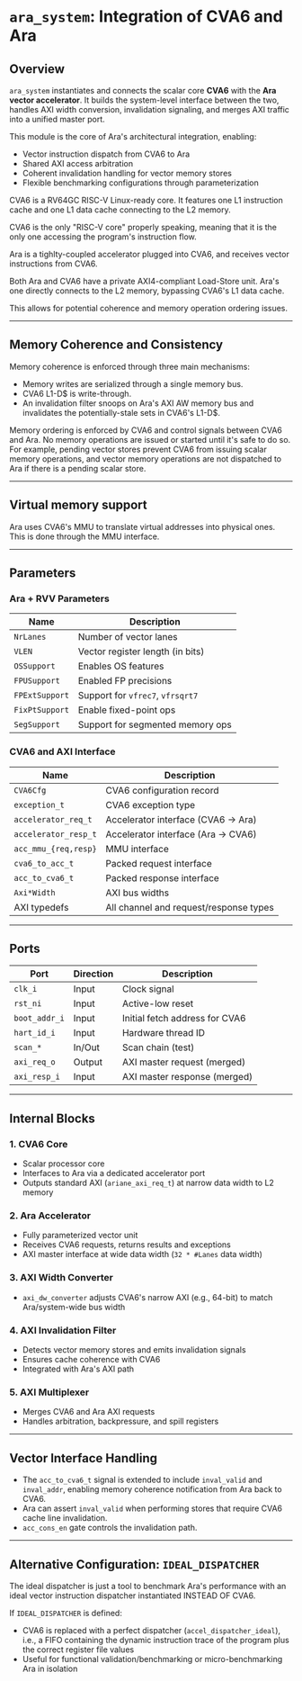 # `ara_system`: Integration of CVA6 and Ara

## Overview

`ara_system` instantiates and connects the scalar core **CVA6** with the **Ara vector accelerator**. It builds the system-level interface between the two, handles AXI width conversion, invalidation signaling, and merges AXI traffic into a unified master port.

This module is the core of Ara's architectural integration, enabling:
- Vector instruction dispatch from CVA6 to Ara
- Shared AXI access arbitration
- Coherent invalidation handling for vector memory stores
- Flexible benchmarking configurations through parameterization

CVA6 is a RV64GC RISC-V Linux-ready core. It features one L1 instruction cache and one L1 data cache connecting to the L2 memory.

CVA6 is the only "RISC-V core" properly speaking, meaning that it is the only one accessing the program's instruction flow.

Ara is a tighlty-coupled accelerator plugged into CVA6, and receives vector instructions from CVA6.

Both Ara and CVA6 have a private AXI4-compliant Load-Store unit. Ara's one directly connects to the L2 memory, bypassing CVA6's L1 data cache.

This allows for potential coherence and memory operation ordering issues.

---

## Memory Coherence and Consistency

Memory coherence is enforced through three main mechanisms:
 - Memory writes are serialized through a single memory bus.
 - CVA6 L1-D$ is write-through.
 - An invalidation filter snoops on Ara's AXI AW memory bus and invalidates the potentially-stale sets in CVA6's L1-D$.

Memory ordering is enforced by CVA6 and control signals between CVA6 and Ara. No memory operations are issued or started until it's safe to do so.
For example, pending vector stores prevent CVA6 from issuing scalar memory operations, and vector memory operations are not dispatched to Ara if there is a pending scalar store.

---

## Virtual memory support

Ara uses CVA6's MMU to translate virtual addresses into physical ones. This is done through the MMU interface.

---

## Parameters

### Ara + RVV Parameters

| Name          | Description |
|---------------|-------------|
| `NrLanes`     | Number of vector lanes |
| `VLEN`        | Vector register length (in bits) |
| `OSSupport`   | Enables OS features |
| `FPUSupport`  | Enabled FP precisions |
| `FPExtSupport`| Support for `vfrec7`, `vfrsqrt7` |
| `FixPtSupport`| Enable fixed-point ops |
| `SegSupport`  | Support for segmented memory ops |

### CVA6 and AXI Interface

| Name                | Description |
|---------------------|-------------|
| `CVA6Cfg`           | CVA6 configuration record |
| `exception_t`       | CVA6 exception type |
| `accelerator_req_t` | Accelerator interface (CVA6 → Ara) |
| `accelerator_resp_t`| Accelerator interface (Ara → CVA6) |
| `acc_mmu_{req,resp}`| MMU interface |
| `cva6_to_acc_t`     | Packed request interface |
| `acc_to_cva6_t`     | Packed response interface |
| `Axi*Width`         | AXI bus widths |
| AXI typedefs        | All channel and request/response types |

---

## Ports

| Port         | Direction | Description |
|--------------|-----------|-------------|
| `clk_i`      | Input     | Clock signal |
| `rst_ni`     | Input     | Active-low reset |
| `boot_addr_i`| Input     | Initial fetch address for CVA6 |
| `hart_id_i`  | Input     | Hardware thread ID |
| `scan_*`     | In/Out    | Scan chain (test) |
| `axi_req_o`  | Output    | AXI master request (merged) |
| `axi_resp_i` | Input     | AXI master response (merged) |

---

## Internal Blocks

### 1. **CVA6 Core**
- Scalar processor core
- Interfaces to Ara via a dedicated accelerator port
- Outputs standard AXI (`ariane_axi_req_t`) at narrow data width to L2 memory

### 2. **Ara Accelerator**
- Fully parameterized vector unit
- Receives CVA6 requests, returns results and exceptions
- AXI master interface at wide data width (`32 * #Lanes` data width)

### 3. **AXI Width Converter**
- `axi_dw_converter` adjusts CVA6's narrow AXI (e.g., 64-bit) to match Ara/system-wide bus width

### 4. **AXI Invalidation Filter**
- Detects vector memory stores and emits invalidation signals
- Ensures cache coherence with CVA6
- Integrated with Ara's AXI path

### 5. **AXI Multiplexer**
- Merges CVA6 and Ara AXI requests
- Handles arbitration, backpressure, and spill registers

---

## Vector Interface Handling

- The `acc_to_cva6_t` signal is extended to include `inval_valid` and `inval_addr`, enabling memory coherence notification from Ara back to CVA6.
- Ara can assert `inval_valid` when performing stores that require CVA6 cache line invalidation.
- `acc_cons_en` gate controls the invalidation path.

---

## Alternative Configuration: `IDEAL_DISPATCHER`

The ideal dispatcher is just a tool to benchmark Ara's performance with an ideal vector instruction dispatcher instantiated INSTEAD OF CVA6.

If `IDEAL_DISPATCHER` is defined:
- CVA6 is replaced with a perfect dispatcher (`accel_dispatcher_ideal`), i.e., a FIFO containing the dynamic instruction trace of the program plus the correct register file values
- Useful for functional validation/benchmarking or micro-benchmarking Ara in isolation
